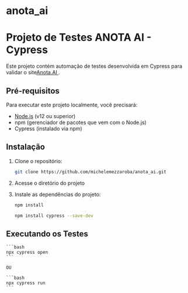 # anota_ai

# Projeto de Testes ANOTA AI - Cypress

Este projeto contém automação de testes desenvolvida em Cypress para validar o site[Anota.AI ](https://staging-cardapio-digital.anota-ai.com/loja/teste-vaga-qa?f=msa). 


## Pré-requisitos

Para executar este projeto localmente, você precisará:

- [Node.js](https://nodejs.org/) (v12 ou superior)
- npm (gerenciador de pacotes que vem com o Node.js)
- Cypress (instalado via npm)

## Instalação

1. Clone o repositório:
    ```bash
    git clone https://github.com/michelemezzaroba/anota_ai.git
    ```

2. Acesse o diretório do projeto   

3. Instale as dependências do projeto:
    ```bash
    npm install
    ```
    
    ```bash
    npm install cypress --save-dev

    ```

## Executando os Testes
    ```bash
    npx cypress open
    ```

    OU 

    ```bash
    npx cypress run
    ```




